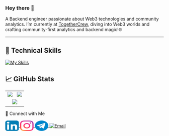 ### Hey there 👋
 A Backend engineer passionate about Web3 technologies and community analytics.
 I’m currently at [TogetherCrew](https://www.togethercrew.com/), diving into Web3 worlds and crafting community-first analytics and backend magic!🌐
<hr/>

## 💼 Technical Skills
[![My Skills](https://skillicons.dev/icons?i=js,ts,nodejs,nestjs,express,mongodb,mysql,postgres,redis,jest,docker,githubactions,rabbitmq,solidity,&theme=dark)](https://skillicons.dev)

## 📈 GitHub Stats 
<table align="center">
  <tr>
    <td><img src="https://github-readme-stats.vercel.app/api/top-langs/?username=behzad-rabiei&theme=tokyonight&layout=compact" /></td>
    <td><img src="https://github-readme-stats.vercel.app/api?username=behzad-rabiei&show_icons=true&theme=tokyonight" /></td>
  </tr>
  <tr>
    <td colspan="2" align="center">
      <img src="https://github-readme-streak-stats.herokuapp.com/?user=behzad-rabiei&theme=tokyonight" />
    </td>
  </tr>
</table>


🤝 Connect with Me
<p align="left">
  <a href="https://www.linkedin.com/in/behzad-rabiei" target="_blank">
    <img align="center" src="https://raw.githubusercontent.com/Behzad-Rabiei/behzad-rabiei/main/images/linkedin.svg" alt="LinkedIn" height="33" width="43" />
  </a>
  <a href="https://www.instagram.com/behzad_rabiei/" target="_blank">
    <img align="center" src="https://raw.githubusercontent.com/Behzad-Rabiei/behzad-rabiei/main/images/instagram.svg" alt="Instagram" height="33" width="43" />
  </a>
  <a href="https://t.me/Behzad_Rabiei" target="_blank">
    <img align="center" src="https://raw.githubusercontent.com/Behzad-Rabiei/behzad-rabiei/main/images/telegram.svg" alt="Telegram" height="33" width="43" />
  </a>
  <a href="mailto:your.email@example.com" target="_blank">
    <img align="center" src="https://img.shields.io/badge/Email-D14836?style=for-the-badge&logo=gmail&logoColor=white" alt="Email" height="33" />
  </a>
</p>
 
